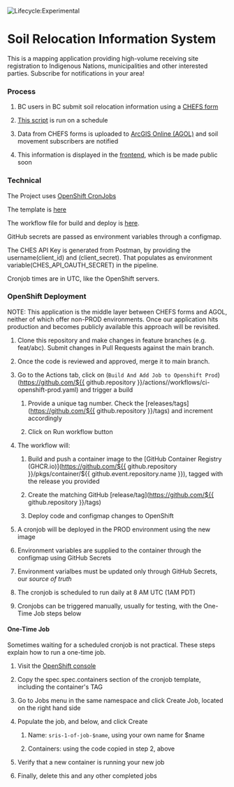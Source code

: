 ![Lifecycle:Experimental](https://img.shields.io/badge/Lifecycle-Experimental-339999)

# Soil Relocation Information System

This is a mapping application providing high-volume receiving site registration to Indigenous Nations, municipalities and other interested parties.  Subscribe for notifications in your area!


### Process

1. BC users in BC submit soil relocation information using a [CHEFS form](link-goes-here)

2. [This script](./chefs_soils.py) is run on a schedule

3. Data from CHEFS forms is uploaded to [ArcGIS Online (AGOL)](https://www.arcgis.com/) and soil movement subscribers are notified

4. This information is displayed in the [frontend](link-goes-here), which is be made public soon


### Technical

The Project uses [OpenShift CronJobs](https://docs.openshift.com/container-platform/4.10/nodes/jobs/nodes-nodes-jobs.html#nodes-nodes-jobs-creating-cron_nodes-nodes-jobs)

The template is [here](https://raw.githubusercontent.com/bcgov/nr-soils-relocation/main/openshift/sris-schedule-job.yml)

The workflow file for build and deploy is [here](.github/workflows/ci-openshift-prod.yaml).

GitHub secrets are passed as environment variables through a configmap.

The CHES API Key is generated from Postman, by providing the username(client_id) and (client_secret).  That populates as environment variable(CHES_API_OAUTH_SECRET) in the pipeline.

Cronjob times are in UTC, like the OpenShift servers.

### OpenShift Deployment

NOTE: This application is the middle layer between CHEFS forms and AGOL, neither of which offer non-PROD environments. Once our application hits production and becomes publicly available this approach will be revisited.

1. Clone this repository and make changes in feature branches (e.g. feat/abc).  Submit changes in Pull Requests against the main branch.

2. Once the code is reviewed and approved, merge it to main branch.

3. Go to the Actions tab, click on (`Build And Add Job to Openshift Prod`)(https://github.com/${{ github.repository }}/actions//workflows/ci-openshift-prod.yaml) and trigger a build

   1. Provide a unique tag number.  Check the [releases/tags](https://github.com/${{ github.repository }}/tags) and increment accordingly

   2. Click on Run workflow button

4. The workflow will:

   1. Build and push a container image to the [GitHub Container Registry (GHCR.io)](https://github.com/${{ github.repository }}/pkgs/container/${{ github.event.repository.name }}), tagged with the release you provided

   2. Create the matching GitHub [release/tag](https://github.com/${{ github.repository }}/tags)

   3. Deploy code and configmap changes to OpenShift

5. A cronjob will be deployed in the PROD environment using the new image

6. Environment variables are supplied to the container through the configmap using GitHub Secrets

7. Environment varialbes must be updated only through GitHub Secrets, our _source of truth_

8. The cronjob is scheduled to run daily at 8 AM UTC (1AM PDT)

9. Cronjobs can be triggered manually, usually for testing, with the One-Time Job steps below

#### One-Time Job

Sometimes waiting for a scheduled cronjob is not practical.  These steps explain how to run a one-time job.

1. Visit the [OpenShift console](https://console.apps.silver.devops.gov.bc.ca/k8s/ns/f0431b-prod/cronjobs/sris-cron-job/yaml)

2. Copy the spec.spec.containers section of the cronjob template, including the container's TAG

3. Go to Jobs menu in the same namespace and click Create Job, located on the right hand side

4. Populate the job, and below, and click Create
   
   1. Name: `sris-1-of-job-$name`, using your own name for $name
   
   2. Containers: using the code copied in step 2, above
    
5. Verify that a new container is running your new job

6. Finally, delete this and any other completed jobs
